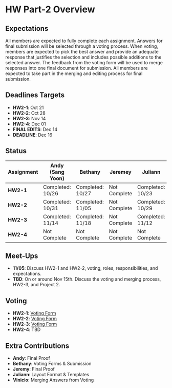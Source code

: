 # HW Part-2 Overview

## Expectations

All members are expected to fully complete each assignment. Answers for final submission will be selected through a voting process. When voting, members are expected to pick the best answer and provide an adequate response that justifies the selection and includes possible additions to the selected answer. The feedback from the voting form will be used to merge responses into one final document for submission. All members are expected to take part in the merging and editing process for final submission. 

## Deadlines Targets
*  **HW2-1**: Oct 21
*  **HW2-2**: Oct 28
*  **HW2-3**: Nov 14
*  **HW2-4**: Dec 01
*  **FINAL EDITS**: Dec 14
*  **DEADLINE**: Dec 16

## Status

| Assignment    | Andy (Sang Yoon) | Bethany    | Jeremey       | Juliann       | Vinicio |
| ------------- | ------------- | ------------- | ------------- | ------------- | ------------- |
| **HW2-1**  |  Completed: 10/26  | Completed: 10/27  | Not Complete  | Completed: 10/23 | Completed: 10/28  |
| **HW2-2**  | Completed: 10/31  | Completed: 11/05  | Not Complete  | Completed: 10/29  | Completed: 11/01  |
| **HW2-3**  | Completed: 11/14  | Completed: 11/18 | Not Complete  | Completed: 11/12 | Completed: 11/14  |
| **HW2-4**  | Not Complete  | Not Complete  | Not Complete  | Not Complete  | Not Complete  |

## Meet-Ups
* **11/05**: Discuss HW2-1 and HW2-2, voting, roles, responsibilities, and expectations. 
* **TBD**: On or around Nov 15th. Discuss the voting and merging process, HW2-3, and Project 2. 

## Voting

*  **HW2-1**: [Voting Form](https://docs.google.com/forms/d/e/1FAIpQLSevDveL7VqAjJfICJgDbCbiKxjsAi-g1OHtMISeIIrCrOSsQg/viewform)
*  **HW2-2**: [Voting Form](https://docs.google.com/forms/d/e/1FAIpQLSf0BFCeAxFkj1qsPDc5SDv4pMklG__Lfoqg-miubMzs79hreQ/viewform)
*  **HW2-3**: [Voting Form](https://docs.google.com/forms/d/e/1FAIpQLSdPaey0gbsOKLtbofKpAnmQ5K8GlL12wOgZID8-jKaDtffrqg/viewform)  
*  **HW2-4**: TBD

## Extra Contributions
*  **Andy**: Final Proof  
*  **Bethany**: Voting Forms & Submission  
*  **Jeremy**: Final Proof 
*  **Juliann**: Layout Format & Templates  
*  **Vinicio**: Merging Answers from Voting
